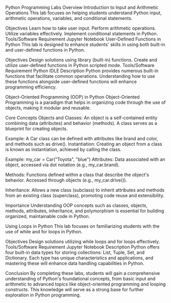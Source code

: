 Python Programming Labs Overview
Introduction to Input and Arithmetic Operations
This lab focuses on helping students understand Python input, arithmetic operations, variables, and conditional statements.

Objectives
Learn how to take user input.
Perform arithmetic operations.
Utilize variables effectively.
Implement conditional statements in Python.
Tools/Software Requirement
Jupyter Notebook
User-Defined Functions in Python
This lab is designed to enhance students' skills in using both built-in and user-defined functions in Python.

Objectives
Design solutions using library (built-in) functions.
Create and utilize user-defined functions in Python scripted mode.
Tools/Software Requirement
Python IDLE
Description
Python provides numerous built-in functions that facilitate common operations. Understanding how to use these functions alongside user-defined functions will enhance programming efficiency.

Object-Oriented Programming (OOP) in Python
Object-Oriented Programming is a paradigm that helps in organizing code through the use of objects, making it modular and reusable.

Core Concepts
Objects and Classes: An object is a self-contained entity combining data (attributes) and behavior (methods). A class serves as a blueprint for creating objects.

Example: A Car class can be defined with attributes like brand and color, and methods such as drive().
Instantiation: Creating an object from a class is known as instantiation, achieved by calling the class.

Example: my_car = Car("Toyota", "blue")
Attributes: Data associated with an object, accessed via dot notation (e.g., my_car.brand).

Methods: Functions defined within a class that describe the object's behavior. Accessed through objects (e.g., my_car.drive()).

Inheritance: Allows a new class (subclass) to inherit attributes and methods from an existing class (superclass), promoting code reuse and extensibility.

Importance
Understanding OOP concepts such as classes, objects, methods, attributes, inheritance, and polymorphism is essential for building organized, maintainable code in Python.

Using Loops in Python
This lab focuses on familiarizing students with the use of while and for loops in Python.

Objectives
Design solutions utilizing while loops and for loops effectively.
Tools/Software Requirement
Jupyter Notebook
Description
Python offers four built-in data types for storing collections: List, Tuple, Set, and Dictionary. Each type has unique characteristics and applications, and mastering these will enhance data handling capabilities in Python.

Conclusion
By completing these labs, students will gain a comprehensive understanding of Python's foundational concepts, from basic input and arithmetic to advanced topics like object-oriented programming and looping constructs. This knowledge will serve as a strong base for further exploration in Python programming.
